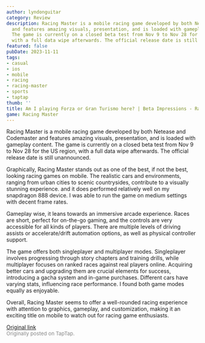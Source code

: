 ```yaml
---
author: lyndonguitar
category: Review
description: Racing Master is a mobile racing game developed by both Netease and Codemaster
  and features amazing visuals, presentation, and is loaded with gameplay content.
  The game is currently on a closed beta test from Nov 9 to Nov 28 for the US region,
  with a full data wipe afterwards. The official release date is still unannounced.
featured: false
pubDate: 2023-11-11
tags:
- casual
- ios
- mobile
- racing
- racing-master
- sports
- taptap
thumb: ''
title: Am I playing Forza or Gran Turismo here? | Beta Impressions - Racing Master
game: Racing Master
---
```

Racing Master is a mobile racing game developed by both Netease and Codemaster and features amazing visuals, presentation, and is loaded with gameplay content. The game is currently on a closed beta test from Nov 9 to Nov 28 for the US region, with a full data wipe afterwards. The official release date is still unannounced.

Graphically, Racing Master stands out as one of the best, if not the best, looking racing games on mobile. The realistic cars and environments, ranging from urban cities to scenic countrysides, contribute to a visually stunning experience. and it does performed relatively well on my snapdragon 888 device. I was able to run the game on medium settings with decent frame rates.

Gameplay wise, it leans towards an immersive arcade experience. Races are short, perfect for on-the-go gaming, and the controls are very accessible for all kinds of players. There are multiple levels of driving assists or accelerate/drift automation options, as well as physical controller support.

The game offers both singleplayer and multiplayer modes. Singleplayer involves progressing through story chapters and training drills, while multiplayer focuses on ranked races against real players online. Acquiring better cars and upgrading them are crucial elements for success, introducing a gacha system and in-game purchases. Different cars have varying stats, influencing race performance. I found both game modes equally as enjoyable.

Overall, Racing Master seems to offer a well-rounded racing experience with attention to graphics, gameplay, and customization, making it an exciting title on mobile to watch out for racing game enthusiasts.

[Original link](https://www.taptap.io/post/6534383)<br><span style="font-size: 0.95em; color: #888;">Originally posted on TapTap.</span>